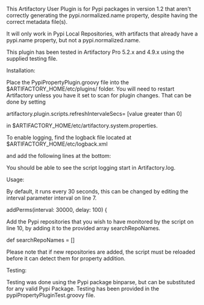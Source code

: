 This Artifactory User Plugin is for Pypi packages in version 1.2 that aren't correctly generating the pypi.normalized.name property, despite having the correct metadata file(s).

It will only work in Pypi Local Repositories, with artifacts that already have a pypi.name property, but not a pypi.normalized.name.

This plugin has been tested in Artifactory Pro 5.2.x and 4.9.x using the supplied testing file.

Installation:

Place the PypiPropertyPlugin.groovy file into the $ARTIFACTORY_HOME/etc/plugins/ folder. You will need to restart Artifactory unless you have it set to scan for plugin changes. That can be done by setting

artifactory.plugin.scripts.refreshIntervaleSecs= [value greater than 0]

in $ARTIFACTORY_HOME/etc/artifactory.system.properties.

To enable logging, find the logback file located at $ARTIFACTORY_HOME/etc/logback.xml

and add the following lines at the bottom:

<logger name = "pypiPropertyPlugin">
  <level value = "info">
</logger>
You should be able to see the script logging start in Artifactory.log.

Usage:

By default, it runs every 30 seconds, this can be changed by editing the interval parameter interval on line 7.

addPerms(interval: 30000, delay: 100) {

Add the Pypi repositories that you wish to have monitored by the script on line 10, by adding it to the provided array searchRepoNames.

def searchRepoNames = []

Please note that if new repositories are added, the script must be reloaded before it can detect them for property addition.

Testing:

Testing was done using the Pypi package binparse, but can be substituted for any valid Pypi Package. Testing has been provided in the pypiPropertyPluginTest.groovy file.
